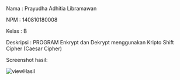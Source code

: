 Nama    : Prayudha Adhitia Libramawan


NPM     : 140810180008


Kelas   : B


Deskripsi : PROGRAM Enkrypt dan Dekrypt menggunakan Kripto Shift Cipher (Caesar Cipher)

Screenshot hasil:

![viewHasil](https://user-images.githubusercontent.com/45344469/93323980-8074fc80-f83f-11ea-9960-49033b9cb1ee.JPG)<Br>